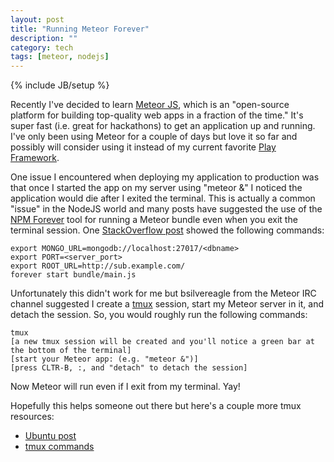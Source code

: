 ```yaml
---
layout: post
title: "Running Meteor Forever"
description: ""
category: tech
tags: [meteor, nodejs]
---
```

{% include JB/setup %}

Recently I've decided to learn [Meteor JS](http://www.meteor.com/), which is an "open-source platform for building top-quality web apps in a fraction of the time."
It's super fast (i.e. great for hackathons) to get an application up and running. I've only been using Meteor for a couple of days
but love it so far and possibly will consider using it instead of my current favorite [Play Framework](http://www.playframework.com/).

One issue I encountered when deploying my application to production was that once I started the app on my
server using "meteor &" I noticed the application would die after I exited the terminal. This is actually a common
"issue" in the NodeJS world and many posts have suggested the use of the [NPM Forever](https://npmjs.org/package/forever) tool
for running a Meteor bundle even when you exit the terminal session. One [StackOverflow post](http://stackoverflow.com/questions/14529677/what-is-the-proper-syntax-for-running-a-meteor-generated-node-bundle-using-forev)
 showed the following commands:

<pre>
<code class="bash">export MONGO_URL=mongodb://localhost:27017/&lt;dbname&gt;
export PORT=&lt;server_port&gt;
export ROOT_URL=http://sub.example.com/
forever start bundle/main.js</code></pre>

Unfortunately this didn't work for me but bsilvereagle from the Meteor IRC channel suggested I
create a [tmux](http://tmux.sourceforge.net/) session, start my Meteor server in it, and detach
the session. So, you would roughly run the following commands:

<pre>
<code class="no-highlight">tmux
[a new tmux session will be created and you'll notice a green bar at the bottom of the terminal]
[start your Meteor app: (e.g. "meteor &amp;")]
[press CLTR-B, :, and "detach" to detach the session]</code></pre>

Now Meteor will run even if I exit from my terminal. Yay!

Hopefully this helps someone out there but here's a couple more tmux resources:

* [Ubuntu post](http://askubuntu.com/questions/8653/how-to-keep-processes-running-after-ending-ssh-session)
* [tmux commands](http://www.dayid.org/os/notes/tm.html)